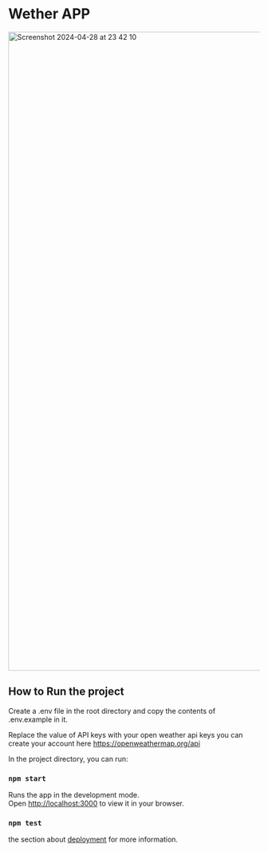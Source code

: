 # Wether APP

<img width="1279" alt="Screenshot 2024-04-28 at 23 42 10" src="https://github.com/LarryKarani/simple-weather-app-fuzu/assets/22986772/633b156a-6da0-4b72-9be7-1c4494479368">


## How to Run the project

Create a .env file in the root directory and copy the contents of .env.example in it.

Replace the value of API keys with your open weather api keys you can create your account here https://openweathermap.org/api


In the project directory, you can run:

### `npm start`

Runs the app in the development mode.\
Open [http://localhost:3000](http://localhost:3000) to view it in your browser.

### `npm test`
the section about [deployment](https://facebook.github.io/create-react-app/docs/deployment) for more information.

